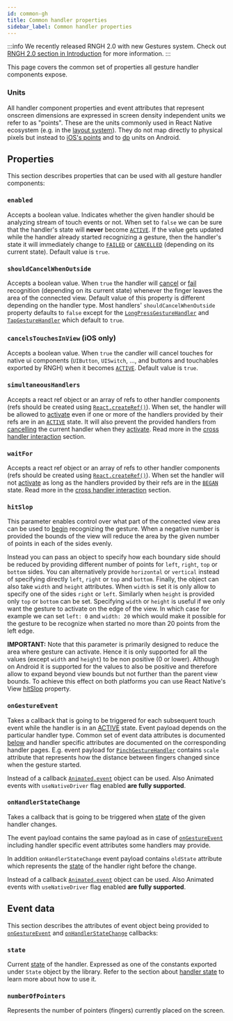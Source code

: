 ```yaml
---
id: common-gh
title: Common handler properties
sidebar_label: Common handler properties
---
```


:::info
We recently released RNGH 2.0 with new Gestures system. Check out [RNGH 2.0
section in Introduction](../../introduction.md#rngh-20) for more information.
:::

This page covers the common set of properties all gesture handler components expose.

### Units

All handler component properties and event attributes that represent onscreen dimensions are expressed in screen density independent units we refer to as "points".
These are the units commonly used in React Native ecosystem (e.g. in the [layout system](http://facebook.github.io/react-native/docs/flexbox.html)).
They do not map directly to physical pixels but instead to [iOS's points](https://developer.apple.com/library/content/documentation/2DDrawing/Conceptual/DrawingPrintingiOS/GraphicsDrawingOverview/GraphicsDrawingOverview.html#//apple_ref/doc/uid/TP40010156-CH14-SW7) and to [dp](https://developer.android.com/guide/topics/resources/more-resources#Dimension) units on Android.

## Properties

This section describes properties that can be used with all gesture handler components:

### `enabled`

Accepts a boolean value.
Indicates whether the given handler should be analyzing stream of touch events or not.
When set to `false` we can be sure that the handler's state will **never** become [`ACTIVE`](../basics/state.md#active).
If the value gets updated while the handler already started recognizing a gesture, then the handler's state it will immediately change to [`FAILED`](../basics/state.md#failed) or [`CANCELLED`](../basics/state.md#cancelled) (depending on its current state).
Default value is `true`.

### `shouldCancelWhenOutside`

Accepts a boolean value.
When `true` the handler will [cancel](../basics/state.md#cancelled) or [fail](../basics/state.md#failed) recognition (depending on its current state) whenever the finger leaves the area of the connected view.
Default value of this property is different depending on the handler type.
Most handlers' `shouldCancelWhenOutside` property defaults to `false` except for the [`LongPressGestureHandler`](./longpress-gh.md) and [`TapGestureHandler`](./tap-gh.md) which default to `true`.

### `cancelsTouchesInView` (**iOS only**)

Accepts a boolean value.
When `true` the candler will cancel touches for native ui components (`UIButton`, `UISwitch`, ..., and buttons and touchables exported by RNGH) when it becomes [`ACTIVE`](../../state.md#active).
Default value is `true`.

### `simultaneousHandlers`

Accepts a react ref object or an array of refs to other handler components (refs should be created using [`React.createRef()`](https://reactjs.org/docs/refs-and-the-dom.html)). When set, the handler will be allowed to [activate](../basics/state.md#active) even if one or more of the handlers provided by their refs are in an [`ACTIVE`](../basics/state.md#active) state. It will also prevent the provided handlers from [cancelling](../basics/state.md#cancelled) the current handler when they [activate](../basics/state.md#active). Read more in the [cross handler interaction](../basics/interactions.md#simultaneous-recognition) section.

### `waitFor`

Accepts a react ref object or an array of refs to other handler components (refs should be created using [`React.createRef()`](https://reactjs.org/docs/refs-and-the-dom.html)). When set the handler will not [activate](../basics/state.md#active) as long as the handlers provided by their refs are in the [`BEGAN`](../basics/state.md#began) state. Read more in the [cross handler interaction](../basics/interactions.md#awaiting-other-handlers) section.

### `hitSlop`

This parameter enables control over what part of the connected view area can be used to [begin](../basics/state.md#began) recognizing the gesture.
When a negative number is provided the bounds of the view will reduce the area by the given number of points in each of the sides evenly.

Instead you can pass an object to specify how each boundary side should be reduced by providing different number of points for `left`, `right`, `top` or `bottom` sides.
You can alternatively provide `horizontal` or `vertical` instead of specifying directly `left`, `right` or `top` and `bottom`.
Finally, the object can also take `width` and `height` attributes.
When `width` is set it is only allow to specify one of the sides `right` or `left`.
Similarly when `height` is provided only `top` or `bottom` can be set.
Specifying `width` or `height` is useful if we only want the gesture to activate on the edge of the view. In which case for example we can set `left: 0` and `width: 20` which would make it possible for the gesture to be recognize when started no more than 20 points from the left edge.

**IMPORTANT:** Note that this parameter is primarily designed to reduce the area where gesture can activate. Hence it is only supported for all the values (except `width` and `height`) to be non positive (0 or lower). Although on Android it is supported for the values to also be positive and therefore allow to expand beyond view bounds but not further than the parent view bounds. To achieve this effect on both platforms you can use React Native's View [hitSlop](https://facebook.github.io/react-native/docs/view.html#props) property.

### `onGestureEvent`

Takes a callback that is going to be triggered for each subsequent touch event while the handler is in an [ACTIVE](../basics/state.md#active) state. Event payload depends on the particular handler type. Common set of event data attributes is documented [below](#event-data) and handler specific attributes are documented on the corresponding handler pages. E.g. event payload for [`PinchGestureHandler`](./rotation-gh.md#event-data) contains `scale` attribute that represents how the distance between fingers changed since when the gesture started.

Instead of a callback [`Animated.event`](https://facebook.github.io/react-native/docs/animated.html#event) object can be used. Also Animated events with `useNativeDriver` flag enabled **are fully supported**.

### `onHandlerStateChange`

Takes a callback that is going to be triggered when [state](../basics/state.md) of the given handler changes.

The event payload contains the same payload as in case of [`onGestureEvent`](#ongestureevent) including handler specific event attributes some handlers may provide.

In addition `onHandlerStateChange` event payload contains `oldState` attribute which represents the [state](../basics/state.md) of the handler right before the change.

Instead of a callback [`Animated.event`](https://facebook.github.io/react-native/docs/animated.html#event) object can be used. Also Animated events with `useNativeDriver` flag enabled **are fully supported**.

## Event data

This section describes the attributes of event object being provided to [`onGestureEvent`](#ongestureevent) and [`onHandlerStateChange`](#onhandlerstatechange) callbacks:

### `state`

Current [state](../basics/state.md) of the handler. Expressed as one of the constants exported under `State` object by the library. Refer to the section about [handler state](../basics/state.md) to learn more about how to use it.

### `numberOfPointers`

Represents the number of pointers (fingers) currently placed on the screen.

